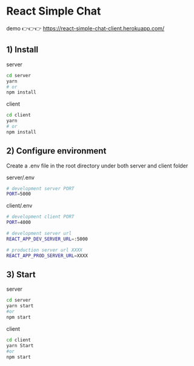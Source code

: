 # React Simple Chat

demo 👉👉👉 https://react-simple-chat-client.herokuapp.com/

## 1) Install

server
```bash
cd server
yarn
# or
npm install
```

client

```bash
cd client
yarn
# or
npm install
```

## 2) Configure environment

Create a .env file in the root directory under both server and client folder

server/.env
```sh
# development server PORT
PORT=5000
```

client/.env

```sh
# development client PORT
PORT=4000

# development server url
REACT_APP_DEV_SERVER_URL=:5000

# production server url XXXX
REACT_APP_PROD_SERVER_URL=XXXX
```

## 3) Start

server
```bash
cd server
yarn start
#or
npm start
```

client

```bash
cd client
yarn Start
#or
npm start
```
